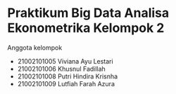 # Praktikum Big Data Analisa Ekonometrika Kelompok 2

Anggota kelompok
- 21002101005 Viviana Ayu Lestari
- 21002101006 Khusnul Fadillah
- 21002101008 Putri Hindira Krisnha
- 21002101009 Lutfiah Farah Azura

